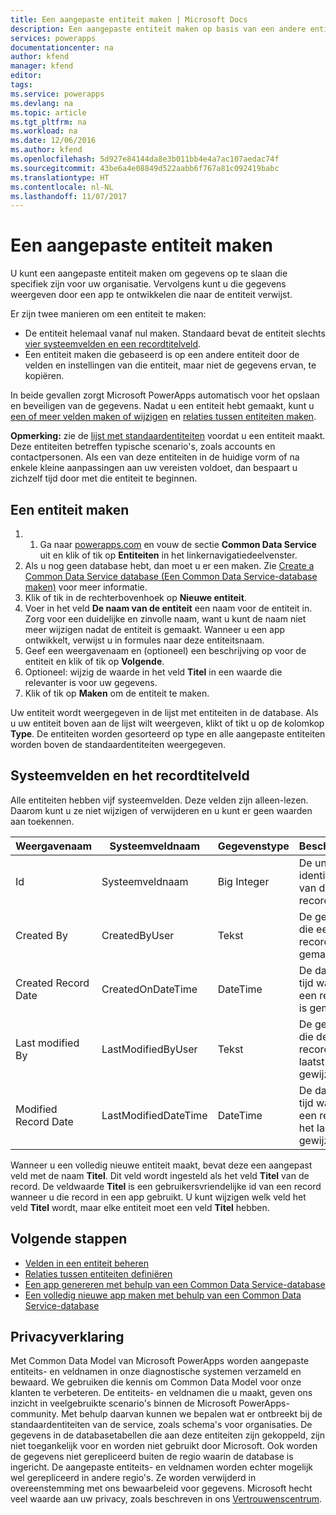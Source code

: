 ```yaml
---
title: Een aangepaste entiteit maken | Microsoft Docs
description: Een aangepaste entiteit maken op basis van een andere entiteit of een volledig nieuwe entiteit maken.
services: powerapps
documentationcenter: na
author: kfend
manager: kfend
editor: 
tags: 
ms.service: powerapps
ms.devlang: na
ms.topic: article
ms.tgt_pltfrm: na
ms.workload: na
ms.date: 12/06/2016
ms.author: kfend
ms.openlocfilehash: 5d927e84144da8e3b011bb4e4a7ac107aedac74f
ms.sourcegitcommit: 43be6a4e08849d522aabb6f767a81c092419babc
ms.translationtype: HT
ms.contentlocale: nl-NL
ms.lasthandoff: 11/07/2017
---
```

# <a name="create-a-custom-entity"></a>Een aangepaste entiteit maken
U kunt een aangepaste entiteit maken om gegevens op te slaan die specifiek zijn voor uw organisatie. Vervolgens kunt u die gegevens weergeven door een app te ontwikkelen die naar de entiteit verwijst.

Er zijn twee manieren om een entiteit te maken:

* De entiteit helemaal vanaf nul maken. Standaard bevat de entiteit slechts [vier systeemvelden en een recordtitelveld](data-platform-create-entity.md#system-and-record-title-fields).
* Een entiteit maken die gebaseerd is op een andere entiteit door de velden en instellingen van die entiteit, maar niet de gegevens ervan, te kopiëren.

In beide gevallen zorgt Microsoft PowerApps automatisch voor het opslaan en beveiligen van de gegevens. Nadat u een entiteit hebt gemaakt, kunt u [een of meer velden maken of wijzigen](data-platform-manage-fields.md) en [relaties tussen entiteiten maken](data-platform-entity-lookup.md).

**Opmerking:** zie de [lijst met standaardentiteiten](data-platform-intro.md#standard-entities) voordat u een entiteit maakt. Deze entiteiten betreffen typische scenario's, zoals accounts en contactpersonen. Als een van deze entiteiten in de huidige vorm of na enkele kleine aanpassingen aan uw vereisten voldoet, dan bespaart u zichzelf tijd door met die entiteit te beginnen.

## <a name="create-an-entity"></a>Een entiteit maken
1. 1. Ga naar [powerapps.com](https://web.powerapps.com) en vouw de sectie **Common Data Service** uit en klik of tik op **Entiteiten** in het linkernavigatiedeelvenster.
2. Als u nog geen database hebt, dan moet u er een maken. Zie [Create a Common Data Service database (Een Common Data Service-database maken)](create-database.md) voor meer informatie.
3. Klik of tik in de rechterbovenhoek op **Nieuwe entiteit**.
4. Voer in het veld **De naam van de entiteit** een naam voor de entiteit in. Zorg voor een duidelijke en zinvolle naam, want u kunt de naam niet meer wijzigen nadat de entiteit is gemaakt. Wanneer u een app ontwikkelt, verwijst u in formules naar deze entiteitsnaam.
5. Geef een weergavenaam en (optioneel) een beschrijving op voor de entiteit en klik of tik op **Volgende**.
6. Optioneel: wijzig de waarde in het veld **Titel** in een waarde die relevanter is voor uw gegevens.
7. Klik of tik op **Maken** om de entiteit te maken.

Uw entiteit wordt weergegeven in de lijst met entiteiten in de database. Als u uw entiteit boven aan de lijst wilt weergeven, klikt of tikt u op de kolomkop **Type**. De entiteiten worden gesorteerd op type en alle aangepaste entiteiten worden boven de standaardentiteiten weergegeven.

## <a name="system-fields-and-the-record-title-field"></a>Systeemvelden en het recordtitelveld
Alle entiteiten hebben vijf systeemvelden. Deze velden zijn alleen-lezen. Daarom kunt u ze niet wijzigen of verwijderen en u kunt er geen waarden aan toekennen.

| Weergavenaam | Systeemveldnaam | Gegevenstype | Beschrijving |
| --- | --- | --- | --- |
| Id |Systeemveldnaam |Big Integer |De unieke identificatie van de record. |
| Created By |CreatedByUser |Tekst |De gebruiker die een record heeft gemaakt. |
| Created Record Date |CreatedOnDateTime |DateTime |De datum en tijd waarop een record is gemaakt. |
| Last modified By |LastModifiedByUser |Tekst |De gebruiker die de record het laatst heeft gewijzigd. |
| Modified Record Date |LastModifiedDateTime |DateTime |De datum en tijd waarop een record het laatst is gewijzigd. |

Wanneer u een volledig nieuwe entiteit maakt, bevat deze een aangepast veld met de naam **Titel**. Dit veld wordt ingesteld als het veld **Titel** van de record. De veldwaarde **Titel** is een gebruikersvriendelijke id van een record wanneer u die record in een app gebruikt. U kunt wijzigen welk veld het veld **Titel** wordt, maar elke entiteit moet een veld **Titel** hebben.

## <a name="next-steps"></a>Volgende stappen
* [Velden in een entiteit beheren](data-platform-manage-fields.md)
* [Relaties tussen entiteiten definiëren](data-platform-entity-lookup.md)
* [Een app genereren met behulp van een Common Data Service-database](data-platform-create-app.md)
* [Een volledig nieuwe app maken met behulp van een Common Data Service-database](data-platform-create-app-scratch.md)

## <a name="privacy-notice"></a>Privacyverklaring
Met Common Data Model van Microsoft PowerApps worden aangepaste entiteits- en veldnamen in onze diagnostische systemen verzameld en bewaard.  We gebruiken die kennis om Common Data Model voor onze klanten te verbeteren. De entiteits- en veldnamen die u maakt, geven ons inzicht in veelgebruikte scenario's binnen de Microsoft PowerApps-community. Met behulp daarvan kunnen we bepalen wat er ontbreekt bij de standaardentiteiten van de service, zoals schema's voor organisaties. De gegevens in de databasetabellen die aan deze entiteiten zijn gekoppeld, zijn niet toegankelijk voor en worden niet gebruikt door Microsoft. Ook worden de gegevens niet gerepliceerd buiten de regio waarin de database is ingericht. De aangepaste entiteits- en veldnamen worden echter mogelijk wel gerepliceerd in andere regio's. Ze worden verwijderd in overeenstemming met ons bewaarbeleid voor gegevens. Microsoft hecht veel waarde aan uw privacy, zoals beschreven in ons [Vertrouwenscentrum](https://www.microsoft.com/trustcenter/Privacy/default.aspx).

